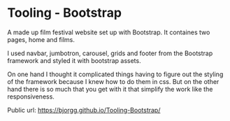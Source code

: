 # Tooling - Bootstrap

A made up film festival website set up with Bootstrap.
It containes two pages, home and films.

I used navbar, jumbotron, carousel, grids and footer from the Bootstrap framework
and styled it with bootstrap assets.

On one hand I thought it complicated things having to figure out the styling of the framework
because I knew how to do them in css. But on the other hand there is so much that you get with it
that simplify the work like the responsiveness.

Public url: https://bjorgg.github.io/Tooling-Bootstrap/